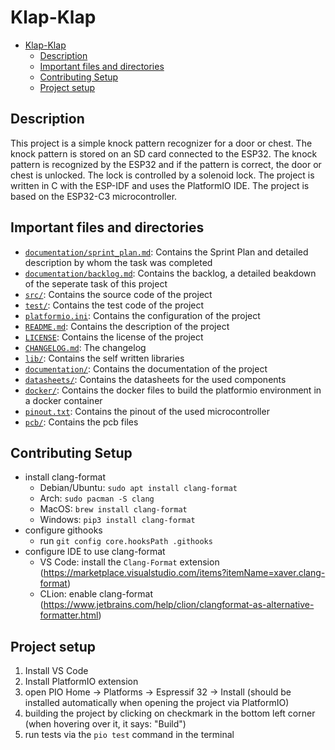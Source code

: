# Klap-Klap

- [Klap-Klap](#klap-klap)
  - [Description](#description)
  - [Important files and directories](#important-files-and-directories)
  - [Contributing Setup](#contributing-setup)
  - [Project setup](#project-setup)


## Description
This project is a simple knock pattern recognizer for a door or chest. The knock pattern is stored on an SD card connected to the ESP32. The knock pattern is recognized by the ESP32 and if the pattern is correct, the door or chest is unlocked. The lock is controlled by a solenoid lock. The project is written in C with the ESP-IDF and uses the PlatformIO IDE. The project is based on the ESP32-C3 microcontroller.

## Important files and directories
- [`documentation/sprint_plan.md`](documentation/sprint_plan.md): Contains the Sprint Plan and detailed description by whom the task was completed
- [`documentation/backlog.md`](documentation/backlog.md): Contains the backlog, a detailed beakdown of the seperate task of this project
- [`src/`](src/): Contains the source code of the project
- [`test/`](test/): Contains the test code of the project
- [`platformio.ini`](platformio.ini): Contains the configuration of the project
- [`README.md`](README.md): Contains the description of the project
- [`LICENSE`](LICENSE): Contains the license of the project
- [`CHANGELOG.md`](CHANGELOG.md): The changelog 
- [`lib/`](lib/): Contains the self written libraries
- [`documentation/`](documentation/): Contains the documentation of the project
- [`datasheets/`](datasheets/): Contains the datasheets for the used components
- [`docker/`](docker/): Contains the docker files to build the platformio environment in a docker container
- [`pinout.txt`](pinout.txt): Contains the pinout of the used microcontroller
- [`pcb/`](pcb/): Contains the pcb files

## Contributing Setup
- install clang-format
  - Debian/Ubuntu: `sudo apt install clang-format`
  - Arch: `sudo pacman -S clang`
  - MacOS: `brew install clang-format`
  - Windows: `pip3 install clang-format`
- configure githooks
  - run `git config core.hooksPath .githooks`
- configure IDE to use clang-format
  - VS Code: install the `Clang-Format` extension (https://marketplace.visualstudio.com/items?itemName=xaver.clang-format)
  - CLion: enable clang-format (https://www.jetbrains.com/help/clion/clangformat-as-alternative-formatter.html)

## Project setup

1. Install VS Code
2. Install PlatformIO extension
3. open PIO Home -> Platforms -> Espressif 32 -> Install (should be installed automatically when opening the project via PlatformIO)
4. building the project by clicking on checkmark in the bottom left corner (when hovering over it, it says: "Build")
5. run tests via the `pio test` command in the terminal

